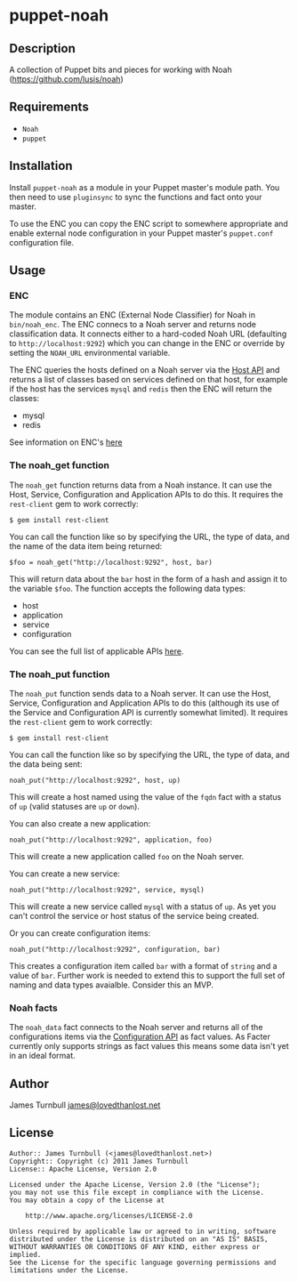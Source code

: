 puppet-noah
===========

Description
-----------

A collection of Puppet bits and pieces for working with Noah (https://github.com/lusis/noah)

Requirements
------------

* `Noah`
* `puppet`

Installation
------------

Install `puppet-noah` as a module in your Puppet master's module
path. You then need to use `pluginsync` to sync the functions and fact onto your master.

To use the ENC you can copy the ENC script to somewhere appropriate and enable external node 
configuration in your Puppet master's `puppet.conf` configuration file.

Usage
-----

### ENC

The module contains an ENC (External Node Classifier) for Noah in
`bin/noah_enc`.  The ENC connecs to a Noah server and returns node
classification data.  It connects either to a hard-coded Noah URL
(defaulting to `http://localhost:9292`) which you can change in the ENC
or override by setting the `NOAH_URL` environmental variable.

The ENC queries the hosts defined on a Noah server via the [Host
API](https://github.com/lusis/Noah/wiki/Host-API) and returns a list of
classes based on services defined on that host, for example if the host
has the services `mysql` and `redis` then the ENC will return the
classes:

- mysql
- redis

See information on ENC's
[here](http://docs.puppetlabs.com/guides/external_nodes.html)

### The noah_get function

The `noah_get` function returns data from a Noah instance.  It can use
the Host, Service, Configuration and Application APIs to do this. It
requires the `rest-client` gem to work correctly:

    $ gem install rest-client

You can call the function like so by specifying the URL, the type of data,
and the name of the data item being returned:

    $foo = noah_get("http://localhost:9292", host, bar)

This will return data about the `bar` host in the form of a hash
and assign it to the variable `$foo`. The function accepts the following 
data types:

- host
- application
- service
- configuration

You can see the full list of applicable APIs
[here](https://github.com/lusis/Noah/wiki/Final-API-1.0).

### The noah_put function

The `noah_put` function sends data to a Noah server. It can use the
Host, Service, Configuration and Application APIs to do this (although
its use of the Service and Configuration API is currently somewhat limited). It
requires the `rest-client` gem to work correctly:

    $ gem install rest-client

You can call the function like so by specifying the URL, the type of data,
and the data being sent:

    noah_put("http://localhost:9292", host, up)

This will create a host named using the value of the `fqdn` fact with a 
status of `up` (valid statuses are `up` or `down`).  

You can also create a new application:

    noah_put("http://localhost:9292", application, foo)

This will create a new application called `foo` on the Noah server.

You can create a new service:

    noah_put("http://localhost:9292", service, mysql)

This will create a new service called `mysql` with a status of `up`. As
yet you can't control the service or host status of the service being
created.

Or you can create configuration items:

    noah_put("http://localhost:9292", configuration, bar)

This creates a configuration item called `bar` with a format of `string`
and a value of `bar`.  Further work is needed to extend this to support
the full set of naming and data types avaialble. Consider this an MVP.

### Noah facts

The `noah_data` fact connects to the Noah server and returns all of
the configurations items via the [Configuration
API](https://github.com/lusis/Noah/wiki/Configuration-API) as fact
values.  As Facter currently only supports strings as fact values this
means some data isn't yet in an ideal format.

Author
------

James Turnbull <james@lovedthanlost.net>

License
-------

    Author:: James Turnbull (<james@lovedthanlost.net>)
    Copyright:: Copyright (c) 2011 James Turnbull
    License:: Apache License, Version 2.0

    Licensed under the Apache License, Version 2.0 (the "License");
    you may not use this file except in compliance with the License.
    You may obtain a copy of the License at

        http://www.apache.org/licenses/LICENSE-2.0

    Unless required by applicable law or agreed to in writing, software
    distributed under the License is distributed on an "AS IS" BASIS,
    WITHOUT WARRANTIES OR CONDITIONS OF ANY KIND, either express or implied.
    See the License for the specific language governing permissions and
    limitations under the License.
